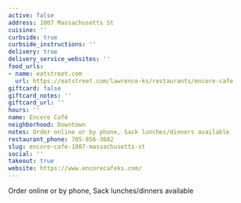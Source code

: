 ```yaml
---
active: false
address: 1007 Massachusetts St
cuisine: ''
curbside: true
curbside_instructions: ''
delivery: true
delivery_service_websites: ''
food_urls:
- name: eatstreet.com
  url: https://eatstreet.com/lawrence-ks/restaurants/encore-cafe
giftcard: false
giftcard_notes: ''
giftcard_url: ''
hours: ''
name: Encore Café
neighborhood: Downtown
notes: Order online or by phone, Sack lunches/dinners available
restaurant_phone: 785-856-3682
slug: encore-cafe-1007-massachusetts-st
social: ''
takeout: true
website: https://www.encorecafeks.com/
---
```


Order online or by phone, Sack lunches/dinners available